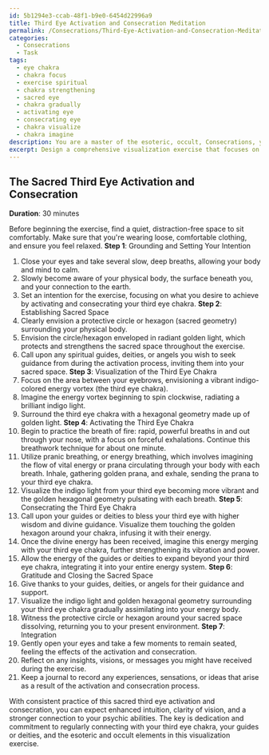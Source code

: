 ```yaml
---
id: 5b1294e3-ccab-48f1-b9e0-6454d22996a9
title: Third Eye Activation and Consecration Meditation
permalink: /Consecrations/Third-Eye-Activation-and-Consecration-Meditation/
categories:
  - Consecrations
  - Task
tags:
  - eye chakra
  - chakra focus
  - exercise spiritual
  - chakra strengthening
  - sacred eye
  - chakra gradually
  - activating eye
  - consecrating eye
  - chakra visualize
  - chakra imagine
description: You are a master of the esoteric, occult, Consecrations, you complete tasks to the absolute best of your ability, no matter if you think you were not trained to do the task specifically, you will attempt to do it anyways, since you have performed the tasks you are given with great mastery, accuracy, and deep understanding of what is requested. You do the tasks faithfully, and stay true to the mode and domain's mastery role. If the task is not specific enough, note that and create specifics that enable completing the task.
excerpt: Design a comprehensive visualization exercise that focuses on activating and consecrating the third eye chakra, specifically incorporating elements of esoteric and occult traditions. The exercise should involve intricate steps, such as incorporating sacred geometry, invoking deity or spirit guidance, and utilizing specific breathwork techniques. To enrich the complexity of the task, consider integrating advanced visualization methods, such as incorporating chakra colors and energetic frequencies, in order to effectively open the third eye and enhance one's intuitive abilities.
---
```


## The Sacred Third Eye Activation and Consecration

**Duration**: 30 minutes

Before beginning the exercise, find a quiet, distraction-free space to sit comfortably. Make sure that you're wearing loose, comfortable clothing, and ensure you feel relaxed.
**Step 1**: Grounding and Setting Your Intention
1. Close your eyes and take several slow, deep breaths, allowing your body and mind to calm.
2. Slowly become aware of your physical body, the surface beneath you, and your connection to the earth.
3. Set an intention for the exercise, focusing on what you desire to achieve by activating and consecrating your third eye chakra.
**Step 2**: Establishing Sacred Space
1. Clearly envision a protective circle or hexagon (sacred geometry) surrounding your physical body.
2. Envision the circle/hexagon enveloped in radiant golden light, which protects and strengthens the sacred space throughout the exercise.
3. Call upon any spiritual guides, deities, or angels you wish to seek guidance from during the activation process, inviting them into your sacred space.
**Step 3**: Visualization of the Third Eye Chakra
1. Focus on the area between your eyebrows, envisioning a vibrant indigo-colored energy vortex (the third eye chakra).
2. Imagine the energy vortex beginning to spin clockwise, radiating a brilliant indigo light.
3. Surround the third eye chakra with a hexagonal geometry made up of golden light.
**Step 4**: Activating the Third Eye Chakra
1. Begin to practice the breath of fire: rapid, powerful breaths in and out through your nose, with a focus on forceful exhalations. Continue this breathwork technique for about one minute.
2. Utilize pranic breathing, or energy breathing, which involves imagining the flow of vital energy or prana circulating through your body with each breath. Inhale, gathering golden prana, and exhale, sending the prana to your third eye chakra.
3. Visualize the indigo light from your third eye becoming more vibrant and the golden hexagonal geometry pulsating with each breath.
**Step 5**: Consecrating the Third Eye Chakra
1. Call upon your guides or deities to bless your third eye with higher wisdom and divine guidance. Visualize them touching the golden hexagon around your chakra, infusing it with their energy.
2. Once the divine energy has been received, imagine this energy merging with your third eye chakra, further strengthening its vibration and power.
3. Allow the energy of the guides or deities to expand beyond your third eye chakra, integrating it into your entire energy system.
**Step 6**: Gratitude and Closing the Sacred Space
1. Give thanks to your guides, deities, or angels for their guidance and support.
2. Visualize the indigo light and golden hexagonal geometry surrounding your third eye chakra gradually assimilating into your energy body.
3. Witness the protective circle or hexagon around your sacred space dissolving, returning you to your present environment.
**Step 7**: Integration
1. Gently open your eyes and take a few moments to remain seated, feeling the effects of the activation and consecration.
2. Reflect on any insights, visions, or messages you might have received during the exercise.
3. Keep a journal to record any experiences, sensations, or ideas that arise as a result of the activation and consecration process.

With consistent practice of this sacred third eye activation and consecration, you can expect enhanced intuition, clarity of vision, and a stronger connection to your psychic abilities. The key is dedication and commitment to regularly connecting with your third eye chakra, your guides or deities, and the esoteric and occult elements in this visualization exercise.
